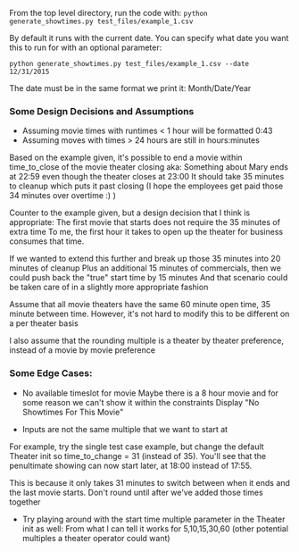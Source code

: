 From the top level directory, run the code with:
`python generate_showtimes.py test_files/example_1.csv`

By default it runs with the current date. You can specify what date you want this to run for with an optional parameter:

`python generate_showtimes.py test_files/example_1.csv --date 12/31/2015`

The date must be in the same format we print it: Month/Date/Year


### Some Design Decisions and Assumptions

- Assuming movie times with runtimes < 1 hour will be formatted 0:43
- Assuming moves with times > 24 hours are still in hours:minutes

Based on the example given, it's possible to end a movie within time_to_close of the movie theater closing
aka: Something about Mary ends at 22:59 even though the theater closes at 23:00
It should take 35 minutes to cleanup which puts it past closing
(I hope the employees get paid those 34 minutes over overtime :) )

Counter to the example given, but a design decision that I think is appropriate:
The first movie that starts does not require the 35 minutes of extra time
To me, the first hour it takes to open up the theater for business consumes that time.

If we wanted to extend this further and break up those 35 minutes into 20 minutes of cleanup
Plus an additional 15 minutes of commercials, then we could push back the "true" start time by 15 minutes
And that scenario could be taken care of in a slightly more appropriate fashion


Assume that all movie theaters have the same 60 minute open time, 35 minute between time.
However, it's not hard to modify this to be different on a per theater basis


I also assume that the rounding multiple is a theater by theater preference, instead of a movie by movie preference


### Some Edge Cases:
- No available timeslot for movie
Maybe there is a 8 hour movie and for some reason we can't show it within the constraints
Display "No Showtimes For This Movie"


- Inputs are not the same multiple that we want to start at

For example, try the single test case example, but change the default Theater init so time_to_change = 31 (instead of 35).
You'll see that the penultimate showing can now start later, at 18:00 instead of 17:55.

This is because it only takes 31 minutes to switch between when it ends and the last movie starts.
Don't round until after we've added those times together

- Try playing around with the start time multiple parameter in the Theater init as well:
From what I can tell it works for 5,10,15,30,60 (other potential multiples a theater operator could want)

